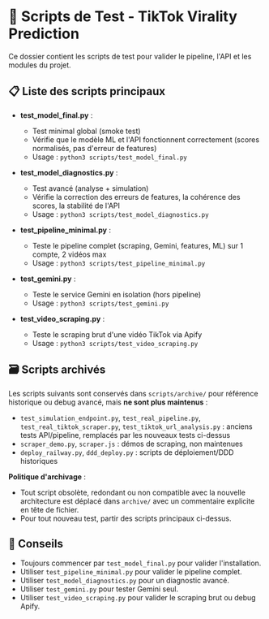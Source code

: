 # 🧪 Scripts de Test - TikTok Virality Prediction

Ce dossier contient les scripts de test pour valider le pipeline, l'API et les modules du projet.

## 📋 Liste des scripts principaux

- **test_model_final.py** :

  - Test minimal global (smoke test)
  - Vérifie que le modèle ML et l'API fonctionnent correctement (scores normalisés, pas d'erreur de features)
  - Usage : `python3 scripts/test_model_final.py`

- **test_model_diagnostics.py** :

  - Test avancé (analyse + simulation)
  - Vérifie la correction des erreurs de features, la cohérence des scores, la stabilité de l'API
  - Usage : `python3 scripts/test_model_diagnostics.py`

- **test_pipeline_minimal.py** :

  - Teste le pipeline complet (scraping, Gemini, features, ML) sur 1 compte, 2 vidéos max
  - Usage : `python3 scripts/test_pipeline_minimal.py`

- **test_gemini.py** :

  - Teste le service Gemini en isolation (hors pipeline)
  - Usage : `python3 scripts/test_gemini.py`

- **test_video_scraping.py** :
  - Teste le scraping brut d'une vidéo TikTok via Apify
  - Usage : `python3 scripts/test_video_scraping.py`

## 🗃️ Scripts archivés

Les scripts suivants sont conservés dans `scripts/archive/` pour référence historique ou debug avancé, mais **ne sont plus maintenus** :

- `test_simulation_endpoint.py`, `test_real_pipeline.py`, `test_real_tiktok_scraper.py`, `test_tiktok_url_analysis.py` : anciens tests API/pipeline, remplacés par les nouveaux tests ci-dessus
- `scraper_demo.py`, `scraper.js` : démos de scraping, non maintenues
- `deploy_railway.py`, `ddd_deploy.py` : scripts de déploiement/DDD historiques

**Politique d'archivage** :

- Tout script obsolète, redondant ou non compatible avec la nouvelle architecture est déplacé dans `archive/` avec un commentaire explicite en tête de fichier.
- Pour tout nouveau test, partir des scripts principaux ci-dessus.

## 🚀 Conseils

- Toujours commencer par `test_model_final.py` pour valider l'installation.
- Utiliser `test_pipeline_minimal.py` pour valider le pipeline complet.
- Utiliser `test_model_diagnostics.py` pour un diagnostic avancé.
- Utiliser `test_gemini.py` pour tester Gemini seul.
- Utiliser `test_video_scraping.py` pour valider le scraping brut ou debug Apify.
